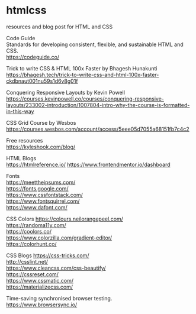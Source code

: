 # htmlcss
resources and blog post for HTML and CSS

Code Guide <br>
Standards for developing consistent, flexible, and sustainable HTML and CSS. <br>
https://codeguide.co/

Trick to write CSS & HTML 100x Faster by Bhagesh Hunakunti <br>
https://bhagesh.tech/trick-to-write-css-and-html-100x-faster-ckdbnaut001nu59s1d6v8g01f

Conquering Responsive Layouts by Kevin Powell <br>
https://courses.kevinpowell.co/courses/conquering-responsive-layouts/233002-introduction/1007804-intro-why-the-course-is-formatted-in-this-way

CSS Grid Course by Wesbos <br>
https://courses.wesbos.com/account/access/5eee05d7055a68151fb7c4c2

Free resources <br>
https://kyleshook.com/blog/

HTML Blogs <br>
https://htmlreference.io/
https://www.frontendmentor.io/dashboard 

Fonts <br>
https://meettheipsums.com/ <br>
https://fonts.google.com/ <br>
https://www.cssfontstack.com/ <br>
https://www.fontsquirrel.com/ <br>
https://www.dafont.com/ <br>

CSS Colors
https://colours.neilorangepeel.com/ <br>
https://randoma11y.com/ <br>
https://coolors.co/ <br>
https://www.colorzilla.com/gradient-editor/ <br>
https://colorhunt.co/ <br>

CSS Blogs
https://css-tricks.com/ <br>
http://csslint.net/ <br>
https://www.cleancss.com/css-beautify/ <br>
https://cssreset.com/ <br>
https://www.cssmatic.com/ <br>
https://materializecss.com/ <br>

Time-saving synchronised browser testing. <br>
https://www.browsersync.io/ <br>
